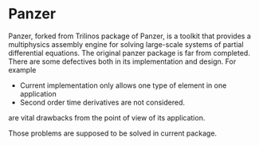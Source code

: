 # Panzer
Panzer, forked from Trilinos package of Panzer, is a toolkit that provides a multiphysics assembly engine for solving large-scale systems of partial differential equations. The original panzer package is far from completed. There are some defectives both in its implementation and design. For example
- Current implementation only allows one type of element in one application
- Second order time derivatives are not considered.  

are vital drawbacks from the point of view of its application.

Those problems are supposed to be solved in current package.
